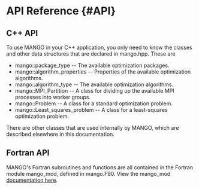 # API Reference {#API}

## C++ API

To use MANGO in your C++ application, you only need to know the classes and other data structures
that are declared in mango.hpp. These are

* mango::package_type -- The available optimization packages.
* mango::algorithm_properties -- Properties of the available optimization algorithms.
* mango::algorithm_type -- The available optimization algorithms.
* mango::MPI_Partition -- A class for dividing up the available MPI processes into worker groups.
* mango::Problem -- A class for a standard optimization problem.
* mango::Least_squares_problem -- A class for a least-squares optimization problem.

There are other classes that are used internally by MANGO, which are described elsewhere in this documentation. 

## Fortran API

MANGO's Fortran subroutines and functions are all contained in the Fortran module mango_mod, defined
in mango.F90. View the mango_mod [documentation here](namespacemango__mod.html).
